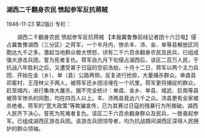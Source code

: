 ### 湖西二千翻身农民  愤起参军反抗蒋贼

1946-11-23
第2版()
专栏：

　　湖西二千翻身农民
    愤起参军反抗蒋贼
    【本报冀鲁豫前线记者团十六日电】侵占冀鲁豫湖西（三分区）之蒋军，一个半月内，惨杀丰、沛、金、单等县解放区同胞达九千之多。激起当地群众极大愤怒，顷有二千六百余翻身农民及民兵，已组成强大游击兵团，誓为死者复仇。蒋军自九月下旬侵占湖西后，该区二百万人民，于抗战八年胜利之后，又遭受甚于日寇的空前浩劫。十月十二日，蒋军以两个主力兵团、开始在金（乡）、单（县）公路两侧，反复进行抢掠，大量捕杀群众。单虞县邓窖村，王茂林父子两人，被蒋军还乡团活埋在一个坑里。蒋军更将捕捉的群众，赶至城内，进行集体大屠杀。据不完全统计：单虞、金乡、单县、城武、巨南等县被蒋军惨杀的同胞，均在四百人以上。丰、沛两县竟达六千之众。沛县更有全家被杀绝者。蒋军的“宽大政策”等欺骗宣传，已为其赛过日寇的残暴行为所揭破。湖西人民齐下决心，誓死为死难者复仇。该区二千六百余翻身群众及民兵，一致奋起参军。已组成湖西区游击兵团。该游击兵团领导者，均为抗战期间湖西区深得人民拥护的群众领袖。
